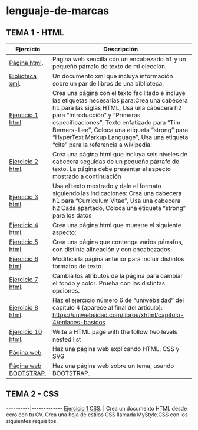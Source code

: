 # lenguaje-de-marcas
## TEMA 1 - HTML
Ejercicio | Descripción
----------|-------------
[Página html](/tema1/pagina.html). |  Página web sencilla con un encabezado h1 y un pequeño párrafo de texto de mi elección.
[Biblioteca xml](/tema1/biblioteca.xml). |  Un documento xml que incluya información sobre un par de libros de una biblioteca.
[Ejercicio 1 html](/tema1/Ejercicio1.html). |  Crea una página con el texto facilitado e incluye las etiquetas necesarias para:Crea una cabecera h1 para las siglas HTML, Usa una cabecera h2 para “Introducción” y “Primeras especificaciones”, Texto enfatizado para “Tim Berners-Lee”, Coloca una etiqueta “strong” para “HyperText Markup Language”, Usa una etiqueta “cite” para la referencia a wikipedia.
[Ejercicio 2 html](/tema1/Ejercicio2.html). |  Crea una página html que incluya seis niveles de cabecera seguidas de un pequeño párrafo de texto. La página debe presentar el aspecto mostrado a continuación
[Ejercicio 3 html](/tema1/Ejercicio3.html). |  Usa el texto mostrado y dale el formato siguiendo las indicaciones: Crea una cabecera h1 para “Curriculum Vitae”, Usa una cabecera h2 Cada apartado, Coloca una etiqueta “strong” para los datos
[Ejercicio 4 html](/tema1/Ejercicio4.html). |  Crea una página html que muestre el siguiente aspecto:
[Ejercicio 5 html](/tema1/Ejercicio5.html). |  Crea una página que contenga varios párrafos, con distinta alineación y con encabezados.
[Ejercicio 6 html](/tema1/Ejercicio6.html). |  Modifica la página anterior para incluir distintos formatos de texto.
[Ejercicio 7 html](/tema1/Ejercicio7.html). |  Cambia los atributos de la página para cambiar el fondo y color. Prueba con las distintas opciones. 
[Ejercicio 8 html](/tema1/Ejercicio8.html). |  Haz el ejercicio número 6 de “uniwebsidad” del capítulo 4 (aparece al final del artículo): https://uniwebsidad.com/libros/xhtml/capitulo-4/enlaces-basicos
[Ejercicio 10 html](/tema1/Ejercicio10.html). | Write a HTML page with the follow two levels nested list 
[Página web](https://guillesect.github.io/pagina-web.github.io/). | Haz una página web explicando HTML, CSS y SVG
[Página web BOOTSTRAP](https://guillesect.github.io/pagCSS/). | Haz una página web sobre un tema, usando BOOTSTRAP.
## TEMA 2 - CSS
----------|-------------
[Ejercicio 1 CSS](/tema2/Ejercicio1.html). |  Crea un documento HTML desde cero con tu CV. Crea una hoja de estilos CSS llamada MyStyle.CSS con los siguientes requisitos.
